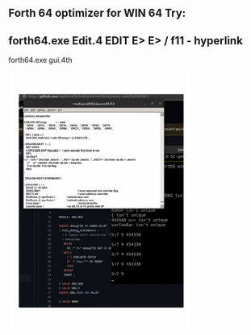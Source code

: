 Forth 64 optimizer for WIN 64
Try:
---------------
forth64.exe Edit.4 
EDIT
E> E> / f11 - hyperlink
---------------
forth64.exe gui.4th


![DBGTST.F - file tracing demo](img/debug.png)

